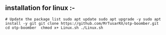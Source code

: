 ## installation for linux :-

`# Update the package list
sudo apt update
sudo apt upgrade -y
sudo apt install -y git
git clone https://github.com/MrTusarRX/otp-boomber.git
cd otp-boomber 
chmod x+ Linux.sh
./Linux.sh`
